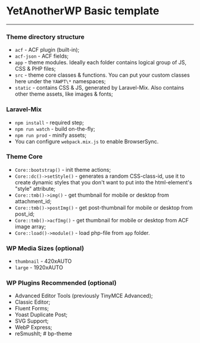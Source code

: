 # YetAnotherWP Basic template

---

### Theme directory structure

- `acf` - ACF plugin (built-in);
- `acf-json` - ACF fields;
- `app` - theme modules. Ideally each folder contains logical group of JS, CSS & PHP files;
- `src` - theme core classes & functions. You can put your custom classes here under the `YAWPT\*` namespaces;
- `static` - contains CSS & JS, generated by Laravel-Mix. Also contains other theme assets, like images & fonts;

### Laravel-Mix

- `npm install` - required step;
- `npm run watch` - build on-the-fly;
- `npm run prod` - minify assets;
- You can configure `webpack.mix.js` to enable BrowserSync.

### Theme Core

- `Core::bootstrap()` - init theme actions;
- `Core::dc()->setStyle()` - generates a random CSS-class-id, use it to create dynamic styles that you don't want to put into the html-element's "style" attribute;
- `Core::tmb()->img()` - get thumbnail for mobile or desktop from attachment_id;
- `Core::tmb()->postImg()` - get post-thumbnail for mobile or desktop from post_id;
- `Core::tmb()->acfImg()` - get thumbnail for mobile or desktop from ACF image array;
- `Core::load()->module()` - load php-file from `app` folder.

### WP Media Sizes (optional)

- `thumbnail` - 420xAUTO
- `large` - 1920xAUTO

### WP Plugins Recommended (optional)

- Advanced Editor Tools (previously TinyMCE Advanced);
- Classic Editor;
- Fluent Forms;
- Yoast Duplicate Post;
- SVG Support;
- WebP Express;
- reSmushIt;
#   b p - t h e m e  
 